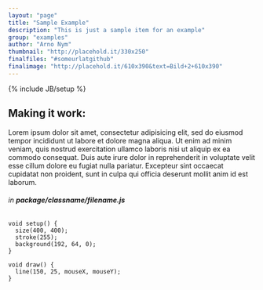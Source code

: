 ```yaml
---
layout: "page"
title: "Sample Example"
description: "This is just a sample item for an example"
group: "examples"
author: "Arno Nym"
thumbnail: "http://placehold.it/330x250"
finalfiles: "#someurlatgithub"
finalimage: "http://placehold.it/610x390&text=Bild+2+610x390"
---
```


{% include JB/setup %}

## Making it work:
Lorem ipsum dolor sit amet, consectetur adipisicing elit, sed do eiusmod tempor incididunt ut labore et dolore magna aliqua. Ut enim ad minim veniam, quis nostrud exercitation ullamco laboris nisi ut aliquip ex ea commodo consequat. Duis aute irure dolor in reprehenderit in voluptate velit esse cillum dolore eu fugiat nulla pariatur. Excepteur sint occaecat cupidatat non proident, sunt in culpa qui officia deserunt mollit anim id est laborum.

###### in **package/classname/filename.js**
    void setup() {
      size(400, 400);
      stroke(255);
      background(192, 64, 0);
    }

    void draw() {
      line(150, 25, mouseX, mouseY);
    }